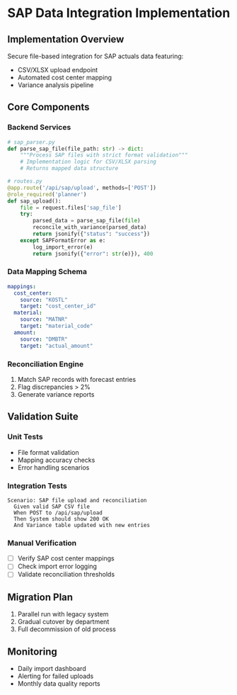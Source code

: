 # SAP Data Integration Implementation

## Implementation Overview
Secure file-based integration for SAP actuals data featuring:
- CSV/XLSX upload endpoint
- Automated cost center mapping
- Variance analysis pipeline

## Core Components

### Backend Services
```python
# sap_parser.py
def parse_sap_file(file_path: str) -> dict:
    """Process SAP files with strict format validation"""
    # Implementation logic for CSV/XLSX parsing
    # Returns mapped data structure

# routes.py
@app.route('/api/sap/upload', methods=['POST'])
@role_required('planner')
def sap_upload():
    file = request.files['sap_file']
    try:
        parsed_data = parse_sap_file(file)
        reconcile_with_variance(parsed_data)
        return jsonify({"status": "success"})
    except SAPFormatError as e:
        log_import_error(e)
        return jsonify({"error": str(e)}), 400
```

### Data Mapping Schema
```yaml
mappings:
  cost_center:
    source: "KOSTL"
    target: "cost_center_id"
  material:
    source: "MATNR"
    target: "material_code"
  amount:
    source: "DMBTR"
    target: "actual_amount"
```

### Reconciliation Engine
1. Match SAP records with forecast entries
2. Flag discrepancies > 2%
3. Generate variance reports

## Validation Suite

### Unit Tests
- File format validation
- Mapping accuracy checks
- Error handling scenarios

### Integration Tests
```gherkin
Scenario: SAP file upload and reconciliation
  Given valid SAP CSV file
  When POST to /api/sap/upload
  Then System should show 200 OK
  And Variance table updated with new entries
```

### Manual Verification
- [ ] Verify SAP cost center mappings
- [ ] Check import error logging
- [ ] Validate reconciliation thresholds

## Migration Plan
1. Parallel run with legacy system
2. Gradual cutover by department
3. Full decommission of old process

## Monitoring
- Daily import dashboard
- Alerting for failed uploads
- Monthly data quality reports
